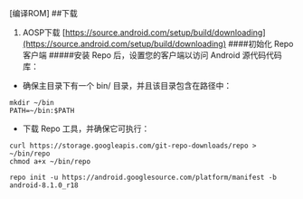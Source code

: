 [编译ROM]
##下载
1. AOSP下载
[https://source.android.com/setup/build/downloading](https://source.android.com/setup/build/downloading)
####初始化 Repo 客户端
#####安装 Repo 后，设置您的客户端以访问 Android 源代码代码库：
- 确保主目录下有一个 bin/ 目录，并且该目录包含在路径中：
```
mkdir ~/bin
PATH=~/bin:$PATH
```
- 下载 Repo 工具，并确保它可执行：
```
curl https://storage.googleapis.com/git-repo-downloads/repo > ~/bin/repo
chmod a+x ~/bin/repo
```
```
repo init -u https://android.googlesource.com/platform/manifest -b android-8.1.0_r18
```